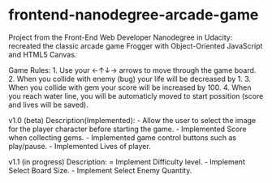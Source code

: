 frontend-nanodegree-arcade-game
===============================

Project from the Front-End Web Developer Nanodegree in Udacity: recreated the classic arcade game Frogger with Object-Oriented JavaScript and HTML5 Canvas.

Game Rules: 
	1. Use your ←↑↓→ arrows to move through the game board.
	2. When you collide with enemy (bug) your life will be decreased by 1.
	3. When you collide with gem your score will be increased by 100.
	4. When you reach water line, you will be automaticly moved to start possition (score and lives will be saved).


v1.0 (beta)
	Description(Implemented):
		- Allow the user to select the image for the player character before starting the game.
		- Implemented Score when collecting gems.
		- Implemented game control buttons such as play/pause.
		- Implemented Lives of player.


v1.1 (in progress)
	Description:
		= Implement Difficulty level.
		- Implement Select Board Size.
		- Implement Select Enemy Quantity.



